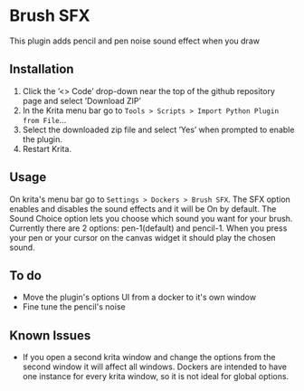 # Brush SFX
This plugin adds pencil and pen noise sound effect when you draw 


## Installation 

1.  Click the &rsquo;<> Code&rsquo; drop-down near the top of the github repository
    page and select &rsquo;Download ZIP&rsquo;
2.  In the Krita menu bar go to `Tools > Scripts > Import Python Plugin from File`&#x2026;
3.  Select the downloaded zip file and select &rsquo;Yes&rsquo; when prompted to
    enable the plugin.
4.  Restart Krita.

## Usage

On krita's menu bar go to `Settings > Dockers > Brush SFX`.
The SFX option enables and disables the sound effects and it will be On by default.
The Sound Choice option lets you choose which sound you want for your brush. Currently
there are 2 options: pen-1(default) and pencil-1. When you press your pen or your cursor
on the canvas widget it should play the chosen sound.

## To do

- Move the plugin's options UI from a docker to it's own window
- Fine tune the pencil's noise

## Known Issues

- If you open a second krita window and change the options from the second window it will affect all windows. 
Dockers are intended to have one instance for every krita window, so it is not ideal for global options.


